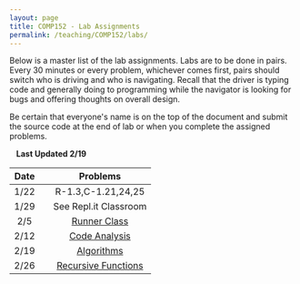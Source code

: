 ```yaml
---
layout: page
title: COMP152 - Lab Assignments
permalink: /teaching/COMP152/labs/
---
```


Below is a master list of the lab assignments. Labs are to be done in pairs. Every 30 minutes or every problem, whichever comes first, pairs should switch who is driving and who is navigating. Recall that the driver is typing code and generally doing to programming while the navigator is looking for bugs and offering thoughts on overall design.

Be certain that everyone's name is on the top of the document and submit the source code at the end of lab or when you complete the assigned problems.

&nbsp;&nbsp;&nbsp;**Last Updated 2/19**


| Date | | Problems |
|:----: | :----: | :----: |
|1/22  | | R-1.3,C-1.21,24,25 |
|1/29 | | See Repl.it Classroom |
|2/5 | | [Runner Class](/teaching/COMP152/labs/lab3) |
|2/12 | | [Code Analysis](/teaching/COMP152/labs/lab4) |
|2/19 | | [Algorithms](/teaching/COMP152/labs/lab5) |  
|2/26 | | [Recursive Functions](/teaching/COMP152/labs/lab6) |  
